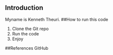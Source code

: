 ## Introduction
Myname is Kenneth Theuri.
##How to run this code
1. Clone the Git repo
2. Run the code
3. Enjoy

##References
GitHub